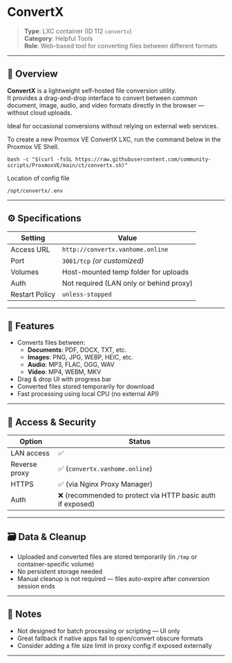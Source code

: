 # ConvertX

> **Type**: LXC container (ID 112 `convertx`)  
> **Category**: Helpful Tools  
> **Role**: Web-based tool for converting files between different formats

---

## 🧩 Overview

**ConvertX** is a lightweight self-hosted file conversion utility.  
It provides a drag-and-drop interface to convert between common document, image, audio, and video formats directly in the browser — without cloud uploads.

Ideal for occasional conversions without relying on external web services.

To create a new Proxmox VE ConvertX LXC, run the command below in the Proxmox VE Shell.
```
bash -c "$(curl -fsSL https://raw.githubusercontent.com/community-scripts/ProxmoxVE/main/ct/convertx.sh)"
```
Location of config file
```
/opt/convertx/.env
```

---

## ⚙️ Specifications

| Setting         | Value                                |
|-----------------|--------------------------------------|
| Access URL      | `http://convertx.vanhome.online`     |
| Port            | `3001/tcp` *(or customized)*         |
| Volumes         | Host-mounted temp folder for uploads |
| Auth            | Not required (LAN only or behind proxy) |
| Restart Policy  | `unless-stopped`                     |

---

## 🔧 Features

- Converts files between:
  - **Documents**: PDF, DOCX, TXT, etc.
  - **Images**: PNG, JPG, WEBP, HEIC, etc.
  - **Audio**: MP3, FLAC, OGG, WAV
  - **Video**: MP4, WEBM, MKV
- Drag & drop UI with progress bar
- Converted files stored temporarily for download
- Fast processing using local CPU (no external API)

---

## 🔐 Access & Security

| Option       | Status |
|--------------|--------|
| LAN access   | ✅     |
| Reverse proxy | ✅ (`convertx.vanhome.online`) |
| HTTPS        | ✅ (via Nginx Proxy Manager) |
| Auth         | ❌ (recommended to protect via HTTP basic auth if exposed) |

---

## 🗃️ Data & Cleanup

- Uploaded and converted files are stored temporarily (in `/tmp` or container-specific volume)
- No persistent storage needed
- Manual cleanup is not required — files auto-expire after conversion session ends

---

## 📝 Notes

- Not designed for batch processing or scripting — UI only  
- Great fallback if native apps fail to open/convert obscure formats  
- Consider adding a file size limit in proxy config if exposed externally

---
